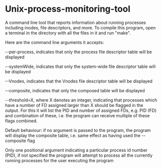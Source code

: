 # Unix-process-monitoring-tool

A command line tool that reports information about running processes including inodes, file descriptors, and more. To compile this program, open a terminal in the directory with all the files in it and run "make".

Here are the command line arguments it accepts:

--per-process, indicates that only the process file descriptor table will be displayed

--systemWide, indicates that only the system-wide file descriptor table will be displayed

--Vnodes, indicates that the Vnodes file descriptor table will be displayed

--composite, indicates that only the composed table will be displayed

--threshold=X, where X denotes an integer, indicating that processes which have a number of FD assigned larger than X should be flagged in the output.
For this it will list the PID and number of assigned FDs, e.g. PID (FD) and combination of these, i.e. the program can receive multiple of these flags combined.

Default behaviour: if no argument is passed to the program, the program will display the composite table, i.e. same effect as having used the --composite flag

Only one positional argument indicating a particular process id number (PID), if not specified the program will attempt to process all the currently running processes for the user executing the program

